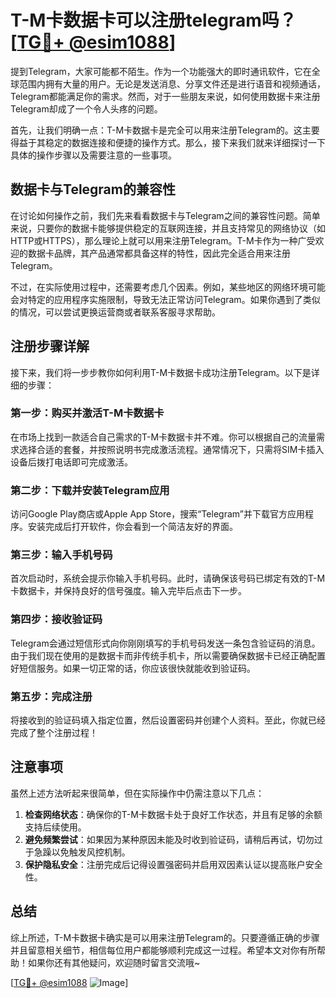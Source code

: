 # T-M卡数据卡可以注册telegram吗？[[TG💪+ @esim1088](https://t.me/s/esim1088)]

提到Telegram，大家可能都不陌生。作为一个功能强大的即时通讯软件，它在全球范围内拥有大量的用户。无论是发送消息、分享文件还是进行语音和视频通话，Telegram都能满足你的需求。然而，对于一些朋友来说，如何使用数据卡来注册Telegram却成了一个令人头疼的问题。

首先，让我们明确一点：T-M卡数据卡是完全可以用来注册Telegram的。这主要得益于其稳定的数据连接和便捷的操作方式。那么，接下来我们就来详细探讨一下具体的操作步骤以及需要注意的一些事项。

## 数据卡与Telegram的兼容性

在讨论如何操作之前，我们先来看看数据卡与Telegram之间的兼容性问题。简单来说，只要你的数据卡能够提供稳定的互联网连接，并且支持常见的网络协议（如HTTP或HTTPS），那么理论上就可以用来注册Telegram。T-M卡作为一种广受欢迎的数据卡品牌，其产品通常都具备这样的特性，因此完全适合用来注册Telegram。

不过，在实际使用过程中，还需要考虑几个因素。例如，某些地区的网络环境可能会对特定的应用程序实施限制，导致无法正常访问Telegram。如果你遇到了类似的情况，可以尝试更换运营商或者联系客服寻求帮助。

## 注册步骤详解

接下来，我们将一步步教你如何利用T-M卡数据卡成功注册Telegram。以下是详细的步骤：

### 第一步：购买并激活T-M卡数据卡
在市场上找到一款适合自己需求的T-M卡数据卡并不难。你可以根据自己的流量需求选择合适的套餐，并按照说明书完成激活流程。通常情况下，只需将SIM卡插入设备后拨打电话即可完成激活。

### 第二步：下载并安装Telegram应用
访问Google Play商店或Apple App Store，搜索“Telegram”并下载官方应用程序。安装完成后打开软件，你会看到一个简洁友好的界面。

### 第三步：输入手机号码
首次启动时，系统会提示你输入手机号码。此时，请确保该号码已绑定有效的T-M卡数据卡，并保持良好的信号强度。输入完毕后点击下一步。

### 第四步：接收验证码
Telegram会通过短信形式向你刚刚填写的手机号码发送一条包含验证码的消息。由于我们现在使用的是数据卡而非传统手机卡，所以需要确保数据卡已经正确配置好短信服务。如果一切正常的话，你应该很快就能收到验证码。

### 第五步：完成注册
将接收到的验证码填入指定位置，然后设置密码并创建个人资料。至此，你就已经完成了整个注册过程！

## 注意事项

虽然上述方法听起来很简单，但在实际操作中仍需注意以下几点：

1. **检查网络状态**：确保你的T-M卡数据卡处于良好工作状态，并且有足够的余额支持后续使用。
2. **避免频繁尝试**：如果因为某种原因未能及时收到验证码，请稍后再试，切勿过于急躁以免触发风控机制。
3. **保护隐私安全**：注册完成后记得设置强密码并启用双因素认证以提高账户安全性。

## 总结

综上所述，T-M卡数据卡确实是可以用来注册Telegram的。只要遵循正确的步骤并且留意相关细节，相信每位用户都能够顺利完成这一过程。希望本文对你有所帮助！如果你还有其他疑问，欢迎随时留言交流哦~

[[TG💪+ @esim1088](https://t.me/s/esim1088) ![Image](https://i.postimg.cc/4NQfJmqS/Snipaste-2025-05-13-00-14-12.png)]